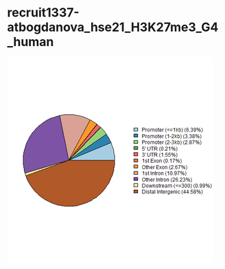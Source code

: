 # recruit1337-atbogdanova_hse21_H3K27me3_G4_human

![alt text](https://github.com/recruit1337/recruit1337-atbogdanova_hse21_H3K27me3_G4_human/blob/main/images/chip_seeker.G4_seq_Li_KPDS.plotAnnoPie.png)
